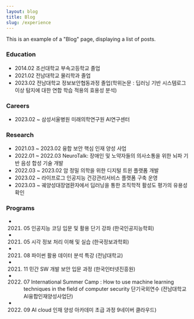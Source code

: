 ```yaml
---
layout: blog
title: Blog
slug: /experience
---
```


This is an example of a "Blog" page, displaying a list of posts.
<br />

### Education

- 2014.02 조선대학교 부속고등학교 졸업
- 2021.02 전남대학교 물리학과 졸업
- 2023.02 전남대학교 정보보안협동과정 졸업(학위논문 : 딥러닝 기반 시스템로그 이상 탐지에 대한 연합 학습 적용의 효용성 분석)

### Careers

- 2023.02 ~ 삼성서울병원 미래의학연구원 AI연구센터

### Research

- 2021.03 ~ 2023.02 융합 보안 핵심 인재 양성 사업
- 2022.01 ~ 2022.03 NeuroTalk: 장애인 및 노약자들의 의사소통을 위한 뇌파 기반 음성 합성 기술 개발
- 2022.03 ~ 2023.02 암 정밀 의학을 위한 디지털 트윈 플랫폼 개발
- 2023.02 ~ 라이프로그 인공지능 건강관리서비스 플랫폼 구축 운영
- 2023.03 ~ 궤양성대장염환자에서 딥러닝을 통한 조직학적 활성도 평가의 유용성 확인

### Programs

- 2021. 05 인공지능 코딩 입문 및 활용 단기 강좌 (한국인공지능학회)
- 2021. 05 시각 정보 처리 이해 및 실습 (한국정보과학회)
- 2021. 08 파이썬 활용 데이터 분석 특강 (전남대학교)
- 2021. 11 민간 SW 개발 보안 입문 과정 (한국인터넷진흥원)
- 2022. 07 International Summer Camp : How to use machine learning techniques in the field of computer security 단기국외연수 (전남대학교 AI융합인재양성사업단)
- 2022. 09 AI cloud 인재 양성 아카데미 초급 과정 9네이버 클라우드)
